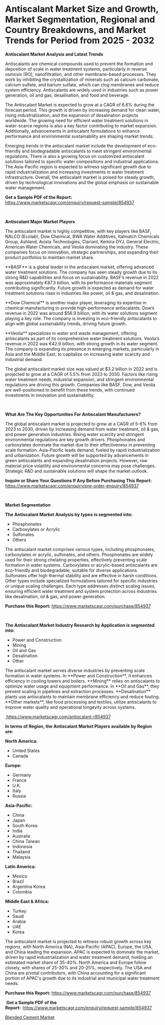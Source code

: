 <p><h1>Antiscalant Market Size and Growth, Market Segmentation, Regional and Country Breakdowns, and Market Trends for Period from 2025 -  2032</h1></p><p><strong>Antiscalant Market Analysis and Latest Trends</strong></p>
<p><p>Antiscalants are chemical compounds used to prevent the formation and deposition of scale in water treatment systems, particularly in reverse osmosis (RO), nanofiltration, and other membrane-based processes. They work by inhibiting the crystallization of minerals such as calcium carbonate, calcium sulfate, and barium sulfate, which can clog membranes and reduce system efficiency. Antiscalants are widely used in industries such as power generation, oil and gas, desalination, and food and beverage.</p><p>The Antiscalant Market is expected to grow at a CAGR of 6.6% during the forecast period. This growth is driven by increasing demand for clean water, rising industrialization, and the expansion of desalination projects worldwide. The growing need for efficient water treatment solutions in water-scarce regions is also a key factor contributing to market expansion. Additionally, advancements in antiscalant formulations to enhance performance and environmental sustainability are shaping market trends.</p><p>Emerging trends in the antiscalant market include the development of eco-friendly and biodegradable antiscalants to meet stringent environmental regulations. There is also a growing focus on customized antiscalant solutions tailored to specific water compositions and industrial applications. The Asia-Pacific region is expected to witness significant growth due to rapid industrialization and increasing investments in water treatment infrastructure. Overall, the antiscalant market is poised for steady growth, driven by technological innovations and the global emphasis on sustainable water management.</p></p>
<p><strong>Get a Sample PDF of the Report:&nbsp;</strong> <a href="https://www.marketscagr.com/enquiry/request-sample/854937?utm_campaign=2212&utm_medium=2&utm_source=Github&utm_content=ia&utm_term=26012025&utm_id=antiscalant">https://www.marketscagr.com/enquiry/request-sample/854937</a></p>
<p>&nbsp;</p>
<p><strong>Antiscalant Major Market Players</strong></p>
<p><p>The antiscalant market is highly competitive, with key players like BASF, NALCO (Ecolab), Dow Chemical, BWA Water Additives, Italmatch Chemicals Group, Ashland, Avista Technologies, Clariant, Kemira OYJ, General Electric, American Water Chemicals, and Veolia dominating the industry. These companies focus on innovation, strategic partnerships, and expanding their product portfolios to maintain market share.</p><p>**BASF** is a global leader in the antiscalant market, offering advanced water treatment solutions. The company has seen steady growth due to its strong R&D capabilities and focus on sustainability. BASF’s revenue in 2022 was approximately €87.3 billion, with its performance materials segment contributing significantly. Future growth is expected as demand for water treatment solutions rises in industries like power, oil & gas, and desalination.</p><p>**Dow Chemical** is another major player, leveraging its expertise in chemical manufacturing to provide high-performance antiscalants. Dow’s revenue in 2022 was around $56.9 billion, with its water solutions segment playing a key role. The company is investing in eco-friendly antiscalants to align with global sustainability trends, driving future growth.</p><p>**Veolia** specializes in water and waste management, offering antiscalants as part of its comprehensive water treatment solutions. Veolia’s revenue in 2022 was €42.9 billion, with strong growth in its water segment. The company is expanding its presence in emerging markets, particularly in Asia and the Middle East, to capitalize on increasing water scarcity and industrial demand.</p><p>The global antiscalant market size was valued at $3.2 billion in 2022 and is projected to grow at a CAGR of 5.5% from 2023 to 2030. Factors like rising water treatment needs, industrial expansion, and stringent environmental regulations are driving this growth. Companies like BASF, Dow, and Veolia are well-positioned to benefit from these trends, with continued investments in innovation and sustainability.</p></p>
<p>&nbsp;</p>
<p><strong>What Are The Key Opportunities For Antiscalant Manufacturers?</strong></p>
<p><p>The global antiscalant market is projected to grow at a CAGR of 5-6% from 2023 to 2030, driven by increasing demand from water treatment, oil & gas, and power generation industries. Rising water scarcity and stringent environmental regulations are key growth drivers. Phosphonates and carboxylates dominate the market due to their effectiveness in preventing scale formation. Asia-Pacific leads demand, fueled by rapid industrialization and urbanization. Future growth will be supported by advancements in green antiscalants and expanding desalination projects. However, raw material price volatility and environmental concerns may pose challenges. Strategic R&D and sustainable solutions will shape the market outlook.</p></p>
<p><strong>Inquire or Share Your Questions If Any Before Purchasing This Report:</strong> <a href="https://www.marketscagr.com/enquiry/pre-order-enquiry/854937?utm_campaign=2212&utm_medium=2&utm_source=Github&utm_content=ia&utm_term=26012025&utm_id=antiscalant">https://www.marketscagr.com/enquiry/pre-order-enquiry/854937</a></p>
<p>&nbsp;</p>
<p><strong>Market Segmentation</strong></p>
<p><strong>The Antiscalant Market Analysis by types is segmented into:</strong></p>
<p><ul><li>Phosphonates</li><li>Carboxylates or Acrylic</li><li>Sulfonates</li><li>Others</li></ul></p>
<p><p>The antiscalant market comprises various types, including phosphonates, carboxylates or acrylic, sulfonates, and others. Phosphonates are widely used for their strong chelating properties, effectively preventing scale formation in water systems. Carboxylates or acrylic-based antiscalants are eco-friendly and biodegradable, suitable for diverse applications. Sulfonates offer high thermal stability and are effective in harsh conditions. Other types include specialized formulations tailored for specific industries or unique scaling challenges. Each type addresses distinct scaling issues, ensuring efficient water treatment and system protection across industries like desalination, oil & gas, and power generation.</p></p>
<p><strong>Purchase this Report:&nbsp;</strong><a href="https://www.marketscagr.com/purchase/854937?utm_campaign=2212&utm_medium=2&utm_source=Github&utm_content=ia&utm_term=26012025&utm_id=antiscalant">https://www.marketscagr.com/purchase/854937</a></p>
<p>&nbsp;</p>
<p><strong>The Antiscalant Market Industry Research by Application is segmented into:</strong></p>
<p><ul><li>Power and Construction</li><li>Mining</li><li>Oil and Gas</li><li>Desalination</li><li>Other</li></ul></p>
<p><p>The antiscalant market serves diverse industries by preventing scale formation in water systems. In **Power and Construction**, it enhances efficiency in cooling towers and boilers. **Mining** relies on antiscalants to optimize water usage and equipment performance. In **Oil and Gas**, they prevent scaling in pipelines and extraction processes. **Desalination** plants use antiscalants to maintain membrane efficiency and reduce fouling. **Other markets**, like food processing and textiles, utilize antiscalants to improve water quality and operational longevity across systems.</p></p>
<p><a href="https://www.marketscagr.com/antiscalant-r854937?utm_campaign=2212&utm_medium=2&utm_source=Github&utm_content=ia&utm_term=26012025&utm_id=antiscalant">&nbsp;https://www.marketscagr.com/antiscalant-r854937</a></p>
<p><strong>In terms of Region, the Antiscalant Market Players available by Region are:</strong></p>
<p>
    <p> <strong> North America: </strong>
        <ul>
            <li>United States</li>
            <li>Canada</li>
        </ul>
        </p> 
    <p> <strong> Europe: </strong>
        <ul>
            <li>Germany</li>
            <li>France</li>
            <li>U.K.</li>
            <li>Italy</li>
            <li>Russia</li>
        </ul>
        </p> 
    <p> <strong> Asia-Pacific: </strong>
        <ul>
            <li>China</li>
            <li>Japan</li>
            <li>South Korea</li>
            <li>India</li>
            <li>Australia</li>
            <li>China Taiwan</li>
            <li>Indonesia</li>
            <li>Thailand</li>
            <li>Malaysia</li>
        </ul>
        </p> 
    <p> <strong> Latin America: </strong>
        <ul>
            <li>Mexico</li>
            <li>Brazil</li>
            <li>Argentina Korea</li>
            <li>Colombia</li>
        </ul>
        </p> 
    <p> <strong> Middle East & Africa: </strong>
        <ul>
            <li>Turkey</li>
            <li>Saudi</li>
            <li>Arabia</li>
            <li>UAE</li>
            <li>Korea</li>
        </ul>
    </p>
    </p>
<p><p>The antiscalant market is projected to witness robust growth across key regions, with North America (NA), Asia-Pacific (APAC), Europe, the USA, and China leading the expansion. APAC is expected to dominate the market, driven by rapid industrialization and water treatment demand, holding an estimated market share of 35-40%. North America and Europe follow closely, with shares of 25-30% and 20-25%, respectively. The USA and China are pivotal contributors, with China accounting for a significant portion of APAC's growth due to its industrial and municipal water treatment needs.</p></p>
<p><strong>Purchase this Report: </strong><a href="https://www.marketscagr.com/purchase/854937?utm_campaign=2212&utm_medium=2&utm_source=Github&utm_content=ia&utm_term=26012025&utm_id=antiscalant">https://www.marketscagr.com/purchase/854937</a></p>
<p>&nbsp;<strong>Get a Sample PDF of the Report:&nbsp;&nbsp;</strong><a href="https://www.marketscagr.com/enquiry/request-sample/854937?utm_campaign=2212&utm_medium=2&utm_source=Github&utm_content=ia&utm_term=26012025&utm_id=antiscalant">https://www.marketscagr.com/enquiry/request-sample/854937</a></p>
<p><strong></strong></p>
<p><p><a href="https://github.com/bmorecock/Market-Research-Report-List-5/blob/main/blended-cement-market.md?utm_campaign=2212&utm_medium=2&utm_source=Github&utm_content=ia&utm_term=26012025&utm_id=antiscalant">Blended Cement Market</a></p></p>